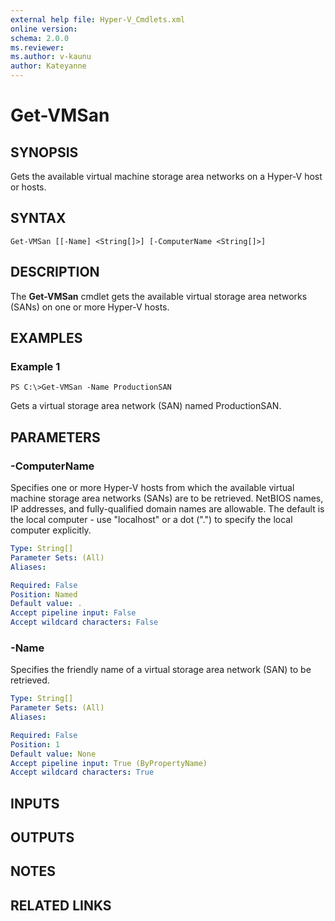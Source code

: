 ```yaml
---
external help file: Hyper-V_Cmdlets.xml
online version: 
schema: 2.0.0
ms.reviewer:
ms.author: v-kaunu
author: Kateyanne
---
```


# Get-VMSan

## SYNOPSIS
Gets the available virtual machine storage area networks on a Hyper-V host or hosts.

## SYNTAX

```
Get-VMSan [[-Name] <String[]>] [-ComputerName <String[]>]
```

## DESCRIPTION
The **Get-VMSan** cmdlet gets the available virtual storage area networks (SANs) on one or more Hyper-V hosts.

## EXAMPLES

### Example 1
```
PS C:\>Get-VMSan -Name ProductionSAN
```

Gets a virtual storage area network (SAN) named ProductionSAN.

## PARAMETERS

### -ComputerName
Specifies one or more Hyper-V hosts from which the available virtual machine storage area networks (SANs) are to be retrieved.
NetBIOS names, IP addresses, and fully-qualified domain names are allowable.
The default is the local computer - use "localhost" or a dot (".") to specify the local computer explicitly.

```yaml
Type: String[]
Parameter Sets: (All)
Aliases: 

Required: False
Position: Named
Default value: .
Accept pipeline input: False
Accept wildcard characters: False
```

### -Name
Specifies the friendly name of a virtual storage area network (SAN) to be retrieved.

```yaml
Type: String[]
Parameter Sets: (All)
Aliases: 

Required: False
Position: 1
Default value: None
Accept pipeline input: True (ByPropertyName)
Accept wildcard characters: True
```

## INPUTS

## OUTPUTS

## NOTES

## RELATED LINKS



